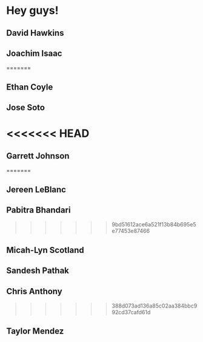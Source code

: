 # Hey guys!

## David Hawkins
## Joachim Isaac


=======
## Ethan Coyle
## Jose Soto
<<<<<<< HEAD
=======
## Garrett Johnson
=======
## Jereen LeBlanc
## Pabitra Bhandari
>>>>>>> 9bd51612ace6a521f13b84b695e5e77453e87466
## Micah-Lyn Scotland
## Sandesh Pathak
## Chris Anthony
>>>>>>> 388d073ad136a85c02aa384bbc992cd37cafd61d
## Taylor Mendez
